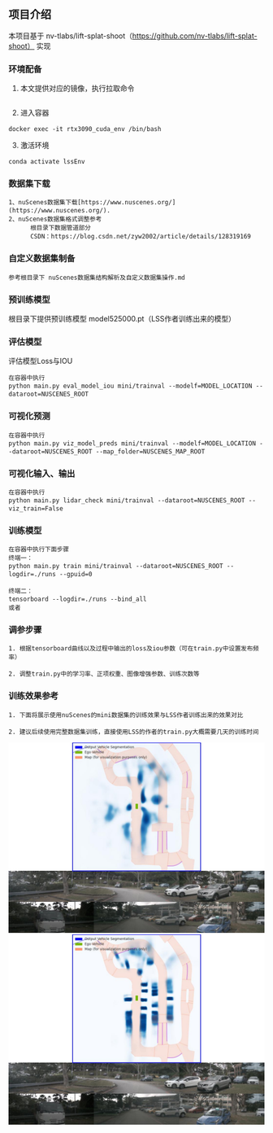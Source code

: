 ## 项目介绍
本项目基于 nv-tlabs/lift-splat-shoot（https://github.com/nv-tlabs/lift-splat-shoot） 实现
### 环境配备
1. 本文提供对应的镜像，执行拉取命令
```

```
2. 进入容器
```
docker exec -it rtx3090_cuda_env /bin/bash
```
3. 激活环境
```
conda activate lssEnv
```
### 数据集下载

```
1、nuScenes数据集下载[https://www.nuscenes.org/](https://www.nuscenes.org/).
2、nuScenes数据集格式调整参考
      根目录下数据管道部分
      CSDN：https://blog.csdn.net/zyw2002/article/details/128319169
```
### 自定义数据集制备
```
参考根目录下 nuScenes数据集结构解析及自定义数据集操作.md
```
### 预训练模型

根目录下提供预训练模型 model525000.pt（LSS作者训练出来的模型）

### 评估模型
评估模型Loss与IOU
```
在容器中执行
python main.py eval_model_iou mini/trainval --modelf=MODEL_LOCATION --dataroot=NUSCENES_ROOT
```
### 可视化预测
```
在容器中执行
python main.py viz_model_preds mini/trainval --modelf=MODEL_LOCATION --dataroot=NUSCENES_ROOT --map_folder=NUSCENES_MAP_ROOT
```
### 可视化输入、输出
```
在容器中执行
python main.py lidar_check mini/trainval --dataroot=NUSCENES_ROOT --viz_train=False
```
### 训练模型
```
在容器中执行下面步骤
终端一：
python main.py train mini/trainval --dataroot=NUSCENES_ROOT --logdir=./runs --gpuid=0

终端二：
tensorboard --logdir=./runs --bind_all
或者
```
### 调参步骤
```
1. 根据tensorboard曲线以及过程中输出的loss及iou参数（可在train.py中设置发布频率）

2. 调整train.py中的学习率、正项权重、图像增强参数、训练次数等
```
### 训练效果参考
```
1. 下面将展示使用nuScenes的mini数据集的训练效果与LSS作者训练出来的效果对比

2. 建议后续使用完整数据集训练，直接使用LSS的作者的train.py大概需要几天的训练时间
```
![mini 数据集训练效果图](./mini.jpg)
![完整数据集训练效果图](./full.jpg)
